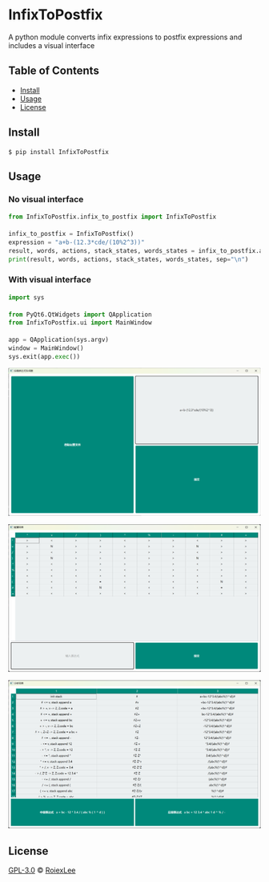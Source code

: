 # InfixToPostfix

A python module converts infix expressions to postfix expressions and includes a visual interface

## Table of Contents

- [Install](#install)
- [Usage](#usage)
- [License](#license)

## Install

```shell
$ pip install InfixToPostfix
```

## Usage

### No visual interface

```python
from InfixToPostfix.infix_to_postfix import InfixToPostfix

infix_to_postfix = InfixToPostfix()
expression = "a+b-(12.3*cde/(10%2^3))"
result, words, actions, stack_states, words_states = infix_to_postfix.analyze(expression)
print(result, words, actions, stack_states, words_states, sep="\n")
```

### With visual interface

```python
import sys

from PyQt6.QtWidgets import QApplication
from InfixToPostfix.ui import MainWindow

app = QApplication(sys.argv)
window = MainWindow()
sys.exit(app.exec())
```

![visual_interface_1.png](./resource/visual_interface_1.png)

![visual_interface_2.png](./resource/visual_interface_2.png)

![visual_interface_3.png](./resource/visual_interface_3.png)

## License

[GPL-3.0](./LICENSE) © [RoiexLee](http://roiexlee.github.io) 